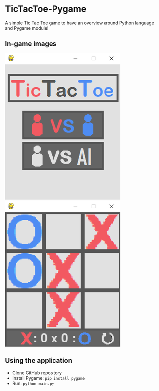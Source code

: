 # TicTacToe-Pygame
A simple Tic Tac Toe game to have an overview around Python language and Pygame module!

## In-game images
![](images/result1.png)![](images/result2.png)

## Using the application
- Clone GitHub repository
- Install Pygame: `pip install pygame`
- Run: `python main.py`
